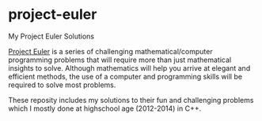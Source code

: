 # project-euler
My Project Euler Solutions

[Project Euler](https://projecteuler.net/) is a series of challenging mathematical/computer programming problems that will require more than just mathematical insights to solve. Although mathematics will help you arrive at elegant and efficient methods, the use of a computer and programming skills will be required to solve most problems.

These reposity includes my solutions to their fun and challenging problems which I mostly done at highschool age (2012-2014) in C++.
